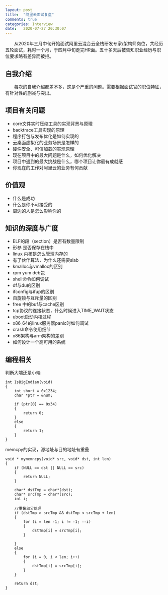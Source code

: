 ```yaml
---
layout: post
title:  "阿里云面试复盘"
comments: true
categories: Interview
date:   2020-07-27 20:30:07
---
```


&ensp;&ensp;&ensp;&ensp;从2020年三月中旬开始面试阿里云混合云全栈研发专家/架构师岗位，共经历五轮面试，耗时一个月，于四月中旬走完HR面。五十多天后被告知职业经历与职位要求略有差异而被拒。

## 自我介绍
&ensp;&ensp;&ensp;&ensp;每次的自我介绍都差不多，这是个严重的问题。需要根据面试官的职位特征，有针对性的删减与突出。

## 项目有关问题
* core文件实时压缩工具的实现背景与原理
* backtrace工具实现的原理
* 程序打包与发布优化是如何实现的
* 云桌面虚拟化的业务场景是怎样的
* 硬件安全、可信加载的实现原理
* 现在项目中的最大问题是什么，如何优化解决
* 项目中遇到的最大挑战是什么，哪个项目让你最有成就感
* 你现在的工作对阿里云的业务有何贡献

## 价值观
* 什么是成功
* 什么是你不可接受的
* 周边的人是怎么影响你的

## 知识的深度与广度
* ELF的段（section）是否有数量限制
* 形参 是否保存在栈中
* linux 内核是怎么管理内存的
* 有了伙伴算法，为什么还需要slab
* kmalloc与vmalloc的区别
* rpm yum deb包
* shell命令如何调试
* df与du的区别
* ifconfig与ifup的区别
* 自旋锁与互斥量的区别
* free 中的buf与cache区别
* tcp协议的连接状态，什么时候进入TIME_WAIT状态
* uboot启动内核过程
* x86_64的linux服务器panic时如何调试
* crash命令使用细节
* x86架构与arm架构的差别
* 如何设计一个高可用的系统

## 编程相关
判断大端还是小端
```
int IsBigEndian(void)
{
	int short = 0x1234;
  	char *ptr = &num;
  
  	if (ptr[0] == 0x34)
    {
    	return 0;
    }
  	else
    {
    	return 1;
    }
}
```
memcpy的实现，源地址与目的地址有重叠
```
void * mymemncpy(void* src, void* dst, int len)
{
	if (NULL == dst || NULL == src)
    {
    	return NULL;
    }
  
  	char* dstTmp = char*(dst);
  	char* srcTmp = char*(src);
  	int i;
  
  	//重叠部分处理
  	if (dstTmp > srcTmp && dstTmp < srcTmp + len)
    {
    	for (i = len -1; i != -1; --i)
        {
        	dstTmp[i] = srcTmp[i];
        }
          
    }
  	else
    {
    	for (i = 0, i < len; i++)
        {
        	dstTmp[i] = srcTmp[i]; 
        }
    }
  
  	return dst;
}
```
	